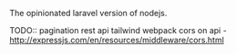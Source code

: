 The opinionated laravel version of nodejs.

TODO::
pagination
rest api
tailwind
webpack
cors on api - http://expressjs.com/en/resources/middleware/cors.html
